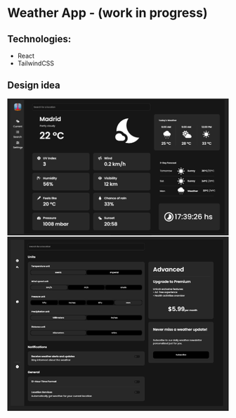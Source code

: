 # Weather App - (work in progress)

## Technologies:

- React
- TailwindCSS

## Design idea

![screenshot](.github\assets\design-idea-home.png)
![screenshot](.github\assets\design-idea-settings.png)
